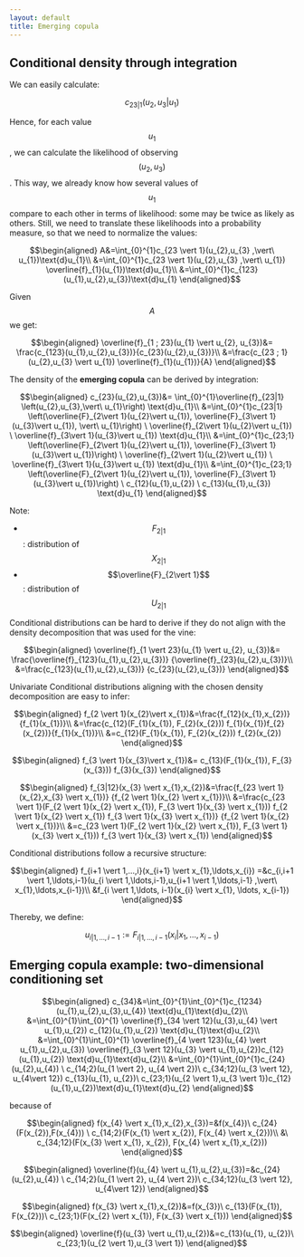 ```yaml
---
layout: default
title: Emerging copula
---
```


## Conditional density through integration

We can easily calculate:

$$c_{23 \vert 1}(u_{2},u_{3} \vert u_{1})$$

Hence, for each value $$ u_{1}$$, we can calculate the likelihood of
observing $$(u_{2},u_{3})$$. This way, we already know how several
values of $$ u_{1}$$ compare to each other in terms of likelihood:
some may be twice as likely as others. Still, we need to translate
these likelihoods into a probability measure, so that we need to
normalize the values:

$$\begin{aligned}
A&=\int_{0}^{1}c_{23 \vert 1}(u_{2},u_{3} ,\vert\ u_{1})\text{d}u_{1}\\
&=\int_{0}^{1}c_{23 \vert 1}(u_{2},u_{3} ,\vert\ u_{1})
	\overline{f}_{1}(u_{1})\text{d}u_{1}\\
&=\int_{0}^{1}c_{123}(u_{1},u_{2},u_{3})\text{d}u_{1}
\end{aligned}$$

Given $$A$$ we get:

$$\begin{aligned}
\overline{f}_{1 ; 23}(u_{1} \vert u_{2}, u_{3})&=
	\frac{c_{123}(u_{1},u_{2},u_{3})}{c_{23}(u_{2},u_{3})}\\
&=\frac{c_{23 ; 1}(u_{2},u_{3} \vert u_{1}) \overline{f}_{1}(u_{1})}{A}
\end{aligned}$$


The density of the **emerging copula** can be derived by integration: 

$$\begin{aligned}
c_{23}(u_{2},u_{3})&= \int_{0}^{1}\overline{f}_{23|1}
\left(u_{2},u_{3},\vert\ u_{1}\right) \text{d}u_{1}\\
&=\int_{0}^{1}c_{23|1}
  	\left(\overline{F}_{2\vert 1}(u_{2}\vert u_{1}), \overline{F}_{3\vert 1}(u_{3}\vert
  	u_{1}), \vert\ u_{1}\right)
  	\ \overline{f}_{2\vert 1}(u_{2}\vert u_{1})
	\ \overline{f}_{3\vert 1}(u_{3}\vert
	u_{1}) \text{d}u_{1}\\
&=\int_{0}^{1}c_{23;1}
	\left(\overline{F}_{2\vert 1}(u_{2}\vert u_{1}),
	\overline{F}_{3\vert 1}(u_{3}\vert u_{1})\right)
	\ \overline{f}_{2\vert 1}(u_{2}\vert u_{1})
	\ \overline{f}_{3\vert 1}(u_{3}\vert
	u_{1}) \text{d}u_{1}\\
&=\int_{0}^{1}c_{23;1}
	\left(\overline{F}_{2\vert 1}(u_{2}\vert u_{1}),
\overline{F}_{3\vert 1}(u_{3}\vert u_{1})\right)
	\ c_{12}(u_{1},u_{2})
	\ c_{13}(u_{1},u_{3}) \text{d}u_{1}
\end{aligned}$$

Note:

- $$F_{2\vert 1}$$: distribution of $$X_{2\vert 1}$$ 
- $$\overline{F}_{2\vert 1}$$: distribution of $$U_{2\vert 1}$$

Conditional distributions can be hard to derive if they do not align
with the density decomposition that was used for the vine:

$$\begin{aligned}
\overline{f}_{1 \vert 23}(u_{1} \vert u_{2}, u_{3})&=
\frac{\overline{f}_{123}(u_{1},u_{2},u_{3})}
	{\overline{f}_{23}(u_{2},u_{3})}\\
	&=\frac{c_{123}(u_{1},u_{2},u_{3})}
	{c_{23}(u_{2},u_{3})}
\end{aligned}$$


Univariate Conditional distributions aligning with the chosen density
decomposition are easy to infer:

$$\begin{aligned}
f_{2 \vert 1}(x_{2}\vert x_{1})&=\frac{f_{12}(x_{1},x_{2})}{f_{1}(x_{1})}\\
&=\frac{c_{12}(F_{1}(x_{1}), F_{2}(x_{2}))
	f_{1}(x_{1})f_{2}(x_{2})}{f_{1}(x_{1})}\\
&=c_{12}(F_{1}(x_{1}), F_{2}(x_{2})) f_{2}(x_{2})
\end{aligned}$$

$$\begin{aligned}
f_{3 \vert 1}(x_{3}\vert x_{1})&=
c_{13}(F_{1}(x_{1}), F_{3}(x_{3})) f_{3}(x_{3})
\end{aligned}$$

$$\begin{aligned}
f_{3|12}(x_{3} \vert x_{1},x_{2})&=\frac{f_{23 \vert 1}(x_{2},x_{3} \vert x_{1})}
	{f_{2 \vert 1}(x_{2} \vert  x_{1})}\\
&=\frac{c_{23 \vert 1}(F_{2 \vert 1}(x_{2} \vert x_{1}), F_{3 \vert
1}(x_{3} \vert x_{1}))
	f_{2 \vert 1}(x_{2} \vert x_{1}) f_{3 \vert 1}(x_{3} \vert x_{1})}
	{f_{2 \vert 1}(x_{2} \vert  x_{1})}\\
&=c_{23 \vert 1}(F_{2 \vert 1}(x_{2} \vert x_{1}), F_{3 \vert
1}(x_{3} \vert x_{1}))
	 f_{3 \vert 1}(x_{3} \vert x_{1})
\end{aligned}$$

Conditional distributions follow a recursive structure:

$$\begin{aligned}
f_{i+1 \vert 1,...,i}(x_{i+1} \vert x_{1},\ldots,x_{i})
=&c_{i,i+1 \vert 1,\ldots,i-1}(u_{i \vert 1,\ldots,i-1},u_{i+1 \vert 1,\ldots,i-1} ,\vert\ x_{1},\ldots,x_{i-1})\\ 
&f_{i \vert 1,\ldots, i-1}(x_{i} \vert x_{1}, \ldots, x_{i-1})
\end{aligned}$$

Thereby, we define:

$$u_{i \vert 1,\ldots,i-1}:= F_{i \vert 1,\ldots,i-1}(x_{i} \vert x_{1},\ldots,x_{i-1})$$


## Emerging copula example: two-dimensional conditioning set

$$\begin{aligned}
c_{34}&=\int_{0}^{1}\int_{0}^{1}c_{1234}(u_{1},u_{2},u_{3},u_{4})
	\text{d}u_{1}\text{d}u_{2}\\
&=\int_{0}^{1}\int_{0}^{1} \overline{f}_{34 \vert 12}(u_{3},u_{4}
\vert u_{1},u_{2})
	c_{12}(u_{1},u_{2})
	\text{d}u_{1}\text{d}u_{2}\\
&=\int_{0}^{1}\int_{0}^{1} \overline{f}_{4 \vert 123}(u_{4} \vert
u_{1},u_{2},u_{3})
	\overline{f}_{3 \vert 12}(u_{3} \vert u_{1},u_{2})c_{12}(u_{1},u_{2})
	\text{d}u_{1}\text{d}u_{2}\\
&=\int_{0}^{1}\int_{0}^{1}c_{24}(u_{2},u_{4})
	\ c_{14;2}(u_{1 \vert 2}, u_{4 \vert 2})\ c_{34;12}(u_{3 \vert 12}, u_{4\vert 12}) c_{13}(u_{1}, u_{2})\
c_{23;1}(u_{2 \vert 1},u_{3 \vert  1})c_{12}(u_{1},u_{2})\text{d}u_{1}\text{d}u_{2}
\end{aligned}$$

because of


$$\begin{aligned}
f(x_{4} \vert x_{1},x_{2},x_{3})=&f(x_{4})\ c_{24}(F(x_{2}),F(x_{4}))
	\ c_{14;2}(F(x_{1} \vert x_{2}), F(x_{4} \vert x_{2}))\\
&\ c_{34;12}(F(x_{3} \vert x_{1}, x_{2}), F(x_{4} \vert x_{1},x_{2}))
\end{aligned}$$

$$\begin{aligned}
\overline{f}(u_{4} \vert u_{1},u_{2},u_{3})=&c_{24}(u_{2},u_{4})
	\ c_{14;2}(u_{1 \vert 2}, u_{4 \vert 2})\ c_{34;12}(u_{3 \vert 12}, u_{4\vert 12})
\end{aligned}$$

$$\begin{aligned}
f(x_{3} \vert  x_{1},x_{2})&=f(x_{3})\ c_{13}(F(x_{1}), F(x_{2}))\
c_{23;1}(F(x_{2} \vert x_{1}), F(x_{3} \vert  x_{1}))
\end{aligned}$$

$$\begin{aligned}
\overline{f}(u_{3} \vert  u_{1},u_{2})&=c_{13}(u_{1}, u_{2})\
c_{23;1}(u_{2 \vert 1},u_{3 \vert  1})
\end{aligned}$$
